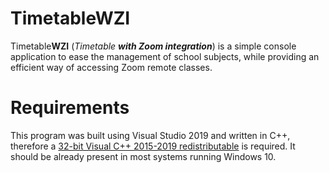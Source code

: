 # TimetableWZI
Timetable**WZI** (*Timetable **with Zoom integration***) is a simple console application to ease the management of school subjects, while providing an efficient way of accessing Zoom remote classes.

# Requirements
This program was built using Visual Studio 2019 and written in C++, therefore a [32-bit Visual C++ 2015-2019 redistributable](https://aka.ms/vs/16/release/vc_redist.x86.exe) is required. It should be already present in most systems running Windows 10.
